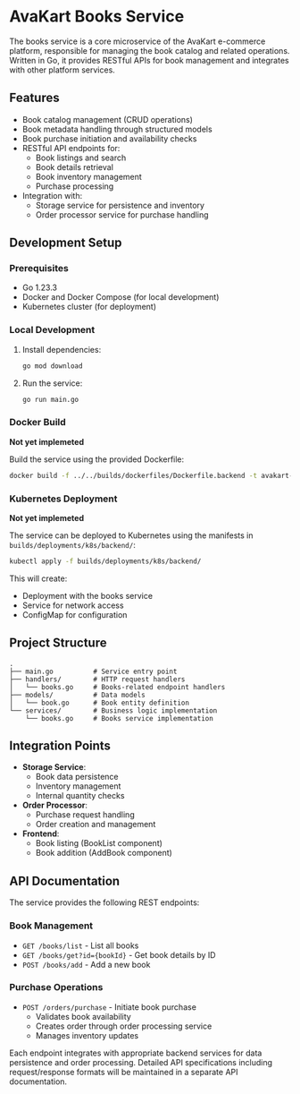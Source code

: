 # AvaKart Books Service

The books service is a core microservice of the AvaKart e-commerce platform, responsible for managing the book catalog and related operations. Written in Go, it provides RESTful APIs for book management and integrates with other platform services.

## Features

- Book catalog management (CRUD operations)
- Book metadata handling through structured models
- Book purchase initiation and availability checks
- RESTful API endpoints for:
  - Book listings and search
  - Book details retrieval
  - Book inventory management
  - Purchase processing
- Integration with:
  - Storage service for persistence and inventory
  - Order processor service for purchase handling

## Development Setup

### Prerequisites

- Go 1.23.3
- Docker and Docker Compose (for local development)
- Kubernetes cluster (for deployment)

### Local Development

1. Install dependencies:
   ```bash
   go mod download
   ```

2. Run the service:
   ```bash
   go run main.go
   ```

### Docker Build

**Not yet implemeted**

Build the service using the provided Dockerfile:
```bash
docker build -f ../../builds/dockerfiles/Dockerfile.backend -t avakart-books .
```

### Kubernetes Deployment

**Not yet implemeted**

The service can be deployed to Kubernetes using the manifests in `builds/deployments/k8s/backend/`:

```bash
kubectl apply -f builds/deployments/k8s/backend/
```

This will create:
- Deployment with the books service
- Service for network access
- ConfigMap for configuration

## Project Structure

```
.
├── main.go          # Service entry point
├── handlers/        # HTTP request handlers
│   └── books.go     # Books-related endpoint handlers
├── models/          # Data models
│   └── book.go      # Book entity definition
└── services/        # Business logic implementation
    └── books.go     # Books service implementation
```

## Integration Points

- **Storage Service**: 
  - Book data persistence
  - Inventory management
  - Internal quantity checks
- **Order Processor**: 
  - Purchase request handling
  - Order creation and management
- **Frontend**: 
  - Book listing (BookList component)
  - Book addition (AddBook component)

## API Documentation

The service provides the following REST endpoints:

### Book Management
- `GET /books/list` - List all books
- `GET /books/get?id={bookId}` - Get book details by ID
- `POST /books/add` - Add a new book

### Purchase Operations
- `POST /orders/purchase` - Initiate book purchase
  - Validates book availability
  - Creates order through order processing service
  - Manages inventory updates

Each endpoint integrates with appropriate backend services for data persistence and order processing. Detailed API specifications including request/response formats will be maintained in a separate API documentation.
